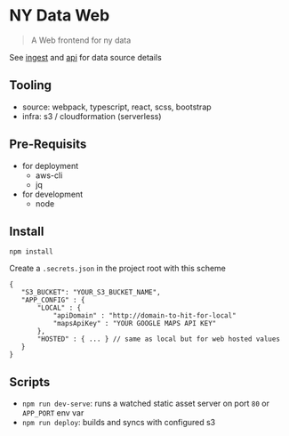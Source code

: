 # NY Data Web
> A Web frontend for ny data

See [ingest](https://github.com/mdm373/ny-data-ingest) and [api](https://github.com/mdm373/ny-data-api) for data source details

## Tooling
 * source: webpack, typescript, react, scss, bootstrap
 * infra: s3 / cloudformation (serverless)

## Pre-Requisits
* for deployment
  * aws-cli
  * jq
* for development
  * node

 ## Install
 ```
 npm install
 ```
 Create a `.secrets.json` in the project root with this scheme
 ```
 {
    "S3_BUCKET": "YOUR_S3_BUCKET_NAME",
    "APP_CONFIG" : {
        "LOCAL" : {
            "apiDomain" : "http://domain-to-hit-for-local"
            "mapsApiKey" : "YOUR GOOGLE MAPS API KEY"
        },
        "HOSTED" : { ... } // same as local but for web hosted values
    }
}
 ```


 ## Scripts
 * `npm run dev-serve`: runs a watched static asset server on port `80` or `APP_PORT` env var
 * `npm run deploy`: builds and syncs with configured s3